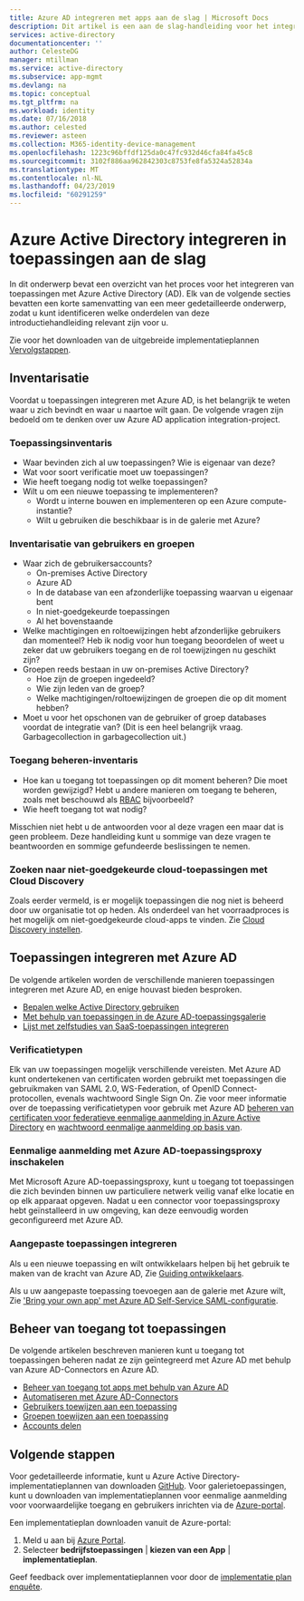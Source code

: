 ```yaml
---
title: Azure AD integreren met apps aan de slag | Microsoft Docs
description: Dit artikel is een aan de slag-handleiding voor het integreren van Azure Active Directory (AD) met on-premises toepassingen en cloudtoepassingen.
services: active-directory
documentationcenter: ''
author: CelesteDG
manager: mtillman
ms.service: active-directory
ms.subservice: app-mgmt
ms.devlang: na
ms.topic: conceptual
ms.tgt_pltfrm: na
ms.workload: identity
ms.date: 07/16/2018
ms.author: celested
ms.reviewer: asteen
ms.collection: M365-identity-device-management
ms.openlocfilehash: 1223c96bffdf125da0c47fc932d46cfa84fa45c8
ms.sourcegitcommit: 3102f886aa962842303c8753fe8fa5324a52834a
ms.translationtype: MT
ms.contentlocale: nl-NL
ms.lasthandoff: 04/23/2019
ms.locfileid: "60291259"
---
```

# <a name="integrating-azure-active-directory-with-applications-getting-started-guide"></a>Azure Active Directory integreren in toepassingen aan de slag

In dit onderwerp bevat een overzicht van het proces voor het integreren van toepassingen met Azure Active Directory (AD). Elk van de volgende secties bevatten een korte samenvatting van een meer gedetailleerde onderwerp, zodat u kunt identificeren welke onderdelen van deze introductiehandleiding relevant zijn voor u.

Zie voor het downloaden van de uitgebreide implementatieplannen [Vervolgstappen](#next-steps).

## <a name="take-inventory"></a>Inventarisatie
Voordat u toepassingen integreren met Azure AD, is het belangrijk te weten waar u zich bevindt en waar u naartoe wilt gaan.  De volgende vragen zijn bedoeld om te denken over uw Azure AD application integration-project.

### <a name="application-inventory"></a>Toepassingsinventaris
* Waar bevinden zich al uw toepassingen? Wie is eigenaar van deze?
* Wat voor soort verificatie moet uw toepassingen?
* Wie heeft toegang nodig tot welke toepassingen?
* Wilt u om een nieuwe toepassing te implementeren?
  * Wordt u interne bouwen en implementeren op een Azure compute-instantie?
  * Wilt u gebruiken die beschikbaar is in de galerie met Azure?

### <a name="user-and-group-inventory"></a>Inventarisatie van gebruikers en groepen
* Waar zich de gebruikersaccounts?
  * On-premises Active Directory
  * Azure AD
  * In de database van een afzonderlijke toepassing waarvan u eigenaar bent
  * In niet-goedgekeurde toepassingen
  * Al het bovenstaande
* Welke machtigingen en roltoewijzingen hebt afzonderlijke gebruikers dan momenteel? Heb ik nodig voor hun toegang beoordelen of weet u zeker dat uw gebruikers toegang en de rol toewijzingen nu geschikt zijn?
* Groepen reeds bestaan in uw on-premises Active Directory?
  * Hoe zijn de groepen ingedeeld?
  * Wie zijn leden van de groep?
  * Welke machtigingen/roltoewijzingen de groepen die op dit moment hebben?
* Moet u voor het opschonen van de gebruiker of groep databases voordat de integratie van?  (Dit is een heel belangrijk vraag. Garbagecollection in garbagecollection uit.)

### <a name="access-management-inventory"></a>Toegang beheren-inventaris
* Hoe kan u toegang tot toepassingen op dit moment beheren? Die moet worden gewijzigd?  Hebt u andere manieren om toegang te beheren, zoals met beschouwd als [RBAC](../../role-based-access-control/role-assignments-portal.md) bijvoorbeeld?
* Wie heeft toegang tot wat nodig?

Misschien niet hebt u de antwoorden voor al deze vragen een maar dat is geen probleem.  Deze handleiding kunt u sommige van deze vragen te beantwoorden en sommige gefundeerde beslissingen te nemen.

### <a name="find-unsanctioned-cloud-applications-with-cloud-discovery"></a>Zoeken naar niet-goedgekeurde cloud-toepassingen met Cloud Discovery

Zoals eerder vermeld, is er mogelijk toepassingen die nog niet is beheerd door uw organisatie tot op heden.  Als onderdeel van het voorraadproces is het mogelijk om niet-goedgekeurde cloud-apps te vinden. Zie [Cloud Discovery instellen](/cloud-app-security/set-up-cloud-discovery).

## <a name="integrating-applications-with-azure-ad"></a>Toepassingen integreren met Azure AD
De volgende artikelen worden de verschillende manieren toepassingen integreren met Azure AD, en enige houvast bieden besproken.

* [Bepalen welke Active Directory gebruiken](../fundamentals/active-directory-administer.md)
* [Met behulp van toepassingen in de Azure AD-toepassingsgalerie](what-is-single-sign-on.md)
* [Lijst met zelfstudies van SaaS-toepassingen integreren](../active-directory-saas-tutorial-list.md)

### <a name="authentication-types"></a>Verificatietypen
Elk van uw toepassingen mogelijk verschillende vereisten. Met Azure AD kunt ondertekenen van certificaten worden gebruikt met toepassingen die gebruikmaken van SAML 2.0, WS-Federation, of OpenID Connect-protocollen, evenals wachtwoord Single Sign On. Zie voor meer informatie over de toepassing verificatietypen voor gebruik met Azure AD [beheren van certificaten voor federatieve eenmalige aanmelding in Azure Active Directory](manage-certificates-for-federated-single-sign-on.md) en [wachtwoord eenmalige aanmelding op basis van](what-is-single-sign-on.md).

### <a name="enabling-sso-with-azure-ad-app-proxy"></a>Eenmalige aanmelding met Azure AD-toepassingsproxy inschakelen
Met Microsoft Azure AD-toepassingsproxy, kunt u toegang tot toepassingen die zich bevinden binnen uw particuliere netwerk veilig vanaf elke locatie en op elk apparaat opgeven. Nadat u een connector voor toepassingsproxy hebt geïnstalleerd in uw omgeving, kan deze eenvoudig worden geconfigureerd met Azure AD.

### <a name="integrating-custom-applications"></a>Aangepaste toepassingen integreren
Als u een nieuwe toepassing en wilt ontwikkelaars helpen bij het gebruik te maken van de kracht van Azure AD, Zie [Guiding ontwikkelaars](../active-directory-applications-guiding-developers-for-lob-applications.md).

Als u uw aangepaste toepassing toevoegen aan de galerie met Azure wilt, Zie ['Bring your own app' met Azure AD Self-Service SAML-configuratie](https://cloudblogs.microsoft.com/enterprisemobility/2015/06/17/bring-your-own-app-with-azure-ad-self-service-saml-configuration-now-in-preview/).

## <a name="managing-access-to-applications"></a>Beheer van toegang tot toepassingen
De volgende artikelen beschreven manieren kunt u toegang tot toepassingen beheren nadat ze zijn geïntegreerd met Azure AD met behulp van Azure AD-Connectors en Azure AD.

* [Beheer van toegang tot apps met behulp van Azure AD](what-is-access-management.md)
* [Automatiseren met Azure AD-Connectors](user-provisioning.md)
* [Gebruikers toewijzen aan een toepassing](../active-directory-applications-guiding-developers-assigning-users.md)
* [Groepen toewijzen aan een toepassing](../active-directory-applications-guiding-developers-assigning-groups.md)
* [Accounts delen](../active-directory-sharing-accounts.md)

## <a name="next-steps"></a>Volgende stappen
Voor gedetailleerde informatie, kunt u Azure Active Directory-implementatieplannen van downloaden [GitHub](https://aka.ms/deploymentplans). Voor galerietoepassingen, kunt u downloaden van implementatieplannen voor eenmalige aanmelding voor voorwaardelijke toegang en gebruikers inrichten via de [Azure-portal](https://portal.azure.com). 

Een implementatieplan downloaden vanuit de Azure-portal:

1. Meld u aan bij [Azure Portal](https://portal.azure.com).
2. Selecteer **bedrijfstoepassingen** | **kiezen van een App** | **implementatieplan**.

Geef feedback over implementatieplannen voor door de [implementatie plan enquête](https://aka.ms/DeploymentPlanFeedback).
